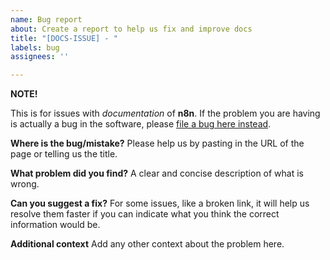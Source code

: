 ```yaml
---
name: Bug report
about: Create a report to help us fix and improve docs
title: "[DOCS-ISSUE] - "
labels: bug
assignees: ''

---
```


**NOTE!**

This is for issues with _documentation_ of **n8n**. If the problem you are having is actually a bug in the software, please [file a bug here instead](https://github.com/n8n-io/n8n/issues).

**Where is the bug/mistake?**
Please help us by pasting in the URL of the page or telling us the title.

**What problem did you find?**
A clear and concise description of what is wrong.

**Can you suggest a fix?**
For some issues, like a broken link, it will help us resolve them faster if you can indicate what you think the correct information would be.

**Additional context**
Add any other context about the problem here.

